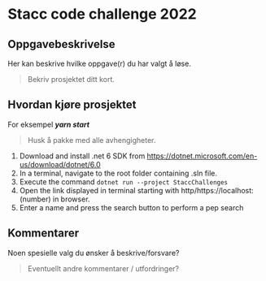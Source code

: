 # Stacc code challenge 2022

## Oppgavebeskrivelse
Her kan beskrive hvilke oppgave(r) du har valgt å løse.
> Bekriv prosjektet ditt kort.


## Hvordan kjøre prosjektet
For eksempel ***yarn start***
> Husk å pakke med alle avhengigheter.

1. Download and install .net 6 SDK from https://dotnet.microsoft.com/en-us/download/dotnet/6.0
2. In a terminal, navigate to the root folder containing .sln file.
3. Execute the command `dotnet run --project StaccChallenges`
4. Open the link displayed in terminal starting with http/https://localhost:(number) in browser.
5. Enter a name and press the search button to perform a pep search

## Kommentarer
Noen spesielle valg du ønsker å beskrive/forsvare?
> Eventuellt andre kommentarer / utfordringer?

